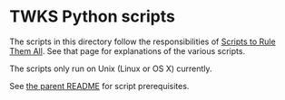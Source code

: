 # TWKS Python scripts

The scripts in this directory follow the responsibilities of [Scripts to Rule Them All](https://github.com/github/scripts-to-rule-them-all). See that page for explanations of the various scripts.

The scripts only run on Unix (Linux or OS X) currently.

See [the parent README](../README.md) for script prerequisites.
